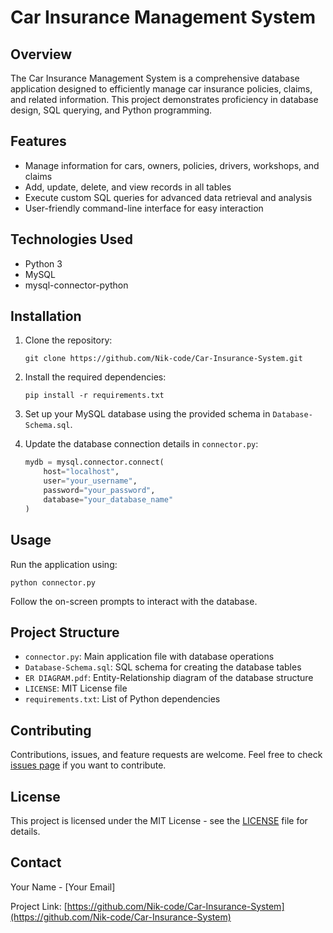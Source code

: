 # Car Insurance Management System

## Overview
The Car Insurance Management System is a comprehensive database application designed to efficiently manage car insurance policies, claims, and related information. This project demonstrates proficiency in database design, SQL querying, and Python programming.

## Features
- Manage information for cars, owners, policies, drivers, workshops, and claims
- Add, update, delete, and view records in all tables
- Execute custom SQL queries for advanced data retrieval and analysis
- User-friendly command-line interface for easy interaction

## Technologies Used
- Python 3
- MySQL
- mysql-connector-python

## Installation

1. Clone the repository:
   ```
   git clone https://github.com/Nik-code/Car-Insurance-System.git
   ```

2. Install the required dependencies:
   ```
   pip install -r requirements.txt
   ```

3. Set up your MySQL database using the provided schema in `Database-Schema.sql`.

4. Update the database connection details in `connector.py`:
   ```python
   mydb = mysql.connector.connect(
       host="localhost",
       user="your_username",
       password="your_password",
       database="your_database_name"
   )
   ```

## Usage

Run the application using:
```
python connector.py
```

Follow the on-screen prompts to interact with the database.

## Project Structure
- `connector.py`: Main application file with database operations
- `Database-Schema.sql`: SQL schema for creating the database tables
- `ER DIAGRAM.pdf`: Entity-Relationship diagram of the database structure
- `LICENSE`: MIT License file
- `requirements.txt`: List of Python dependencies

## Contributing
Contributions, issues, and feature requests are welcome. Feel free to check [issues page](https://github.com/Nik-code/Car-Insurance-System/issues) if you want to contribute.

## License
This project is licensed under the MIT License - see the [LICENSE](LICENSE) file for details.

## Contact
Your Name - [Your Email]

Project Link: [https://github.com/Nik-code/Car-Insurance-System](https://github.com/Nik-code/Car-Insurance-System)